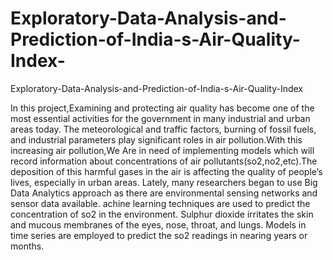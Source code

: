 # Exploratory-Data-Analysis-and-Prediction-of-India-s-Air-Quality-Index-
Exploratory-Data-Analysis-and-Prediction-of-India-s-Air-Quality-Index

In this project,Examining and protecting air quality has become one of the most essential
activities for the government in many industrial and urban areas today. The meteorological and 
traffic factors, burning of fossil fuels, and industrial parameters play significant roles in
air pollution.With this increasing air pollution,We Are in need of implementing models which
will record information about concentrations of air pollutants(so2,no2,etc).The deposition of
this harmful gases in the air is affecting the quality of people’s lives, especially in urban
areas. Lately, many researchers began to use Big Data Analytics approach as there are 
environmental sensing networks and sensor data available.
achine learning techniques are used to predict the concentration of so2 in the environment. 
Sulphur dioxide irritates the skin and mucous membranes of the eyes, nose, throat, and lungs.
Models in time series are employed to predict the so2 readings in nearing years or months.


